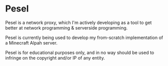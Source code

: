 # Pesel
Pesel is a network proxy, which I'm actively developing as a tool to get better at network programming & serverside programming.

Pesel is currently being used to develop my from-scratch implementation of a Minecraft Alpah server.

Pesel is for educational purposes only, and in no way should be used to infringe on the copyright and/or IP of any entity.

